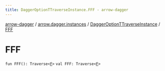 ```yaml
---
title: DaggerOptionTTraverseInstance.FFF - arrow-dagger
---
```


[arrow-dagger](../../index.html) / [arrow.dagger.instances](../index.html) / [DaggerOptionTTraverseInstance](index.html) / [FFF](./-f-f-f.html)

# FFF

`fun FFF(): Traverse<`[`F`](index.html#F)`>`
`val FFF: Traverse<`[`F`](index.html#F)`>`